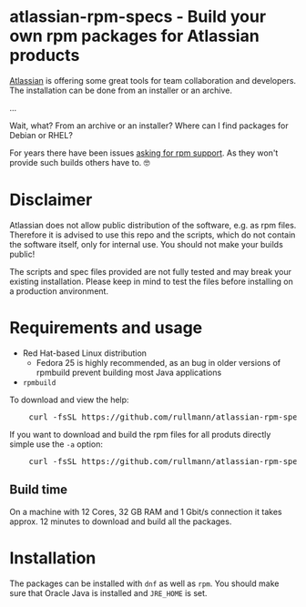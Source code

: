 # atlassian-rpm-specs - Build your own rpm packages for Atlassian products

[Atlassian](https://www.atlassian.com/) is offering some great tools for team collaboration and developers.
The installation can be done from an installer or an archive.

...

Wait, what? From an archive or an installer?
Where can I find packages for Debian or RHEL?

For years there have been issues [asking for rpm support](https://jira.atlassian.com/browse/CONFSERVER-36902).
As they won't provide such builds others have to. 🤓

# Disclaimer

Atlassian does not allow public distribution of the software, e.g. as rpm files.
Therefore it is advised to use this repo and the scripts, which do not contain the software itself, only for internal use.
You should not make your builds public!

The scripts and spec files provided are not fully tested and may break your existing installation.
Please keep in mind to test the files before installing on a production anvironment.

# Requirements and usage

* Red Hat-based Linux distribution
  * Fedora 25 is highly recommended, as an bug in older versions of rpmbuild prevent building most Java applications
* `rpmbuild`

To download and view the help:

<pre>
    curl -fsSL https://github.com/rullmann/atlassian-rpm-specs/raw/master/atlassian-rpm-build.sh | sh -h
</pre>

If you want to download and build the rpm files for all produts directly simple use the `-a` option:

<pre>
    curl -fsSL https://github.com/rullmann/atlassian-rpm-specs/raw/master/atlassian-rpm-build.sh | sh -a
</pre>

## Build time

On a machine with 12 Cores, 32 GB RAM and 1 Gbit/s connection it takes approx. 12 minutes to download and build all the packages.

# Installation

The packages can be installed with `dnf` as well as `rpm`.
You should make sure that Oracle Java is installed and `JRE_HOME` is set.
